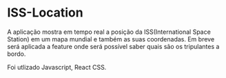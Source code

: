 # ISS-Location

A aplicação mostra em tempo real a posição da ISS(International Space Station) em um mapa mundial e também as suas coordenadas. 
Em breve será aplicada a feature onde será possível saber quais são os tripulantes a bordo.

Foi utlizado Javascript, React CSS.
